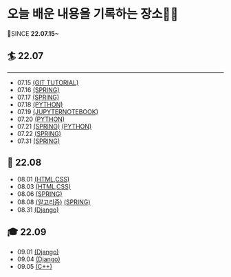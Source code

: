 # 오늘 배운 내용을 기록하는 장소🧐🧐

🙏SINCE **22.07.15~**

## 🏄 22.07

---

- 07.15 [\(GIT TUTORIAL\)](./Git/GIT_TUTORIAL)
- 07.16 [\(SPRING\)](./Spring)
- 07.17 [\(SPRING\)](./Spring)
- 07.18 [\(PYTHON\)](./PYTHON/파이썬.md)
- 07.19 [\(JUPYTERNOTEBOOK\)](./PYTHON/JupyterNotebook.md)
- 07.20 [\(PYTHON\)](./PYTHON/파이썬.md)
- 07.21 [\(SPRING\)](./Spring) [\(PYTHON\)](./PYTHON/파이썬.md)
- 07.22 [\(SPRING\)](./Spring)
- 07.31 [\(SPRING\)](./Spring)

## 🌄 22.08

- 08.01 [\(HTML,CSS)](./Web/HTML,CSS.md)
- 08.03 [\(HTML,CSS)](./Web/HTML,CSS.md)
- 08.06 [\(SPRING\)](./Spring)
- 08.08 [\(알고리즘\)](./algorithm/알고리즘수업.md) [\(SPRING\)](./Spring)
- 08.31 [\(Django\)](./Django/README.md)

## 🎓 22.09

- 09.01 [\(Django\)](./Django/README.md)
- 09.04 [\(Django\)](./Django/README.md)
- 09.05 [\(C++\)](./C%2B%2B/README.md)